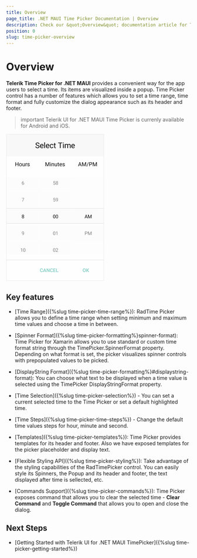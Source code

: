 ```yaml
---
title: Overview
page_title: .NET MAUI Time Picker Documentation | Overview
description: Check our &quot;Overview&quot; documentation article for Telerik Time Picker for .NET MAUI.
position: 0
slug: time-picker-overview
---
```


# Overview

**Telerik Time Picker for .NET MAUI** provides a convenient way for the app users to select a time. Its items are visualized inside a popup. Time Picker control has a number of features which allows you to set a time range, time format and fully customize the dialog appearance such as its header and footer.  

>important Telerik UI for .NET MAUI Time Picker is currenly available for Android and iOS.

![Time Picker Overview](images/time_picker_overview.png)

## Key features

* [Time Range]({%slug time-picker-time-range%}): RadTime Picker allows you to define a time range when setting minimum and maximum time values and choose a time in between.

* [Spinner Format]({%slug time-picker-formatting%}spinner-format): Time Picker for Xamarin allows you to use standard or custom time format string through the TimePicker.SpinnerFormat property. Depending on what format is set, the picker visualizes spinner controls with prepopulated values to be picked.

* [DisplayString Format]({%slug time-picker-formatting%}#displaystring-format): You can choose what text to be displayed when a time value is selected using the TimePicker DisplayStringFormat property.

* [Time Selection]({%slug time-picker-selection%}) - You can set a current selected time to the Time Picker or set a default highlighted time.

* [Time Steps]({%slug time-picker-time-steps%}) - Change the default time values steps for hour, minute and second.

* [Templates]({%slug time-picker-templates%}): Time Picker provides templates for its header and footer. Also we have exposed templates for the picker placeholder and display text.

* [Flexible Styling API]({%slug time-picker-styling%}): Take advantage of the styling capabilities of the RadTimePicker control. You can easily style its Spinners, the Popup and its header and footer, the text displayed after time is sellected, etc.

* [Commands Support]({%slug time-picker-commands%}): Time Picker exposes command that allows you to clear the selected time - **Clear Command** and **Toggle Command** that allows you to open and close the dialog.

## Next Steps

- [Getting Started with Telerik UI for .NET MAUI TimePicker]({%slug time-picker-getting-started%})